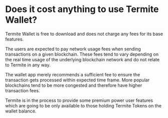 # Does it cost anything to use Termite Wallet? 

Termite Wallet is free to download and does not charge any fees for its base features.

The users are expected to pay network usage fees when sending transactions on a given blockchain. These fees tend to vary depending on the real time usage of the underlying blockchain network and do not relate to Termite in any way. 

The wallet app merely recommends a sufficient fee to ensure the transaction gets processed within expected time frame. More popular blockchains tend to be more congested and therefore have higher transaction fees. 

Termite is in the process to provide some premium power user features which are going to be only available to those holding Termite Tokens on the wallet balance.
